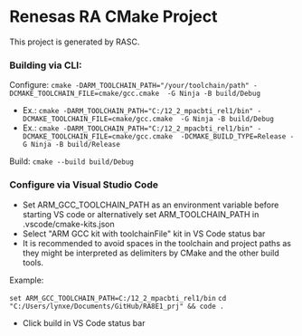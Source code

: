 # Renesas RA CMake Project

This project is generated by RASC.

###  Building via CLI:
Configure: ```cmake -DARM_TOOLCHAIN_PATH="/your/toolchain/path" -DCMAKE_TOOLCHAIN_FILE=cmake/gcc.cmake  -G Ninja -B build/Debug```

- Ex.: ```cmake -DARM_TOOLCHAIN_PATH="C:/12_2_mpacbti_rel1/bin" -DCMAKE_TOOLCHAIN_FILE=cmake/gcc.cmake  -G Ninja -B build/Debug```
- Ex.: ```cmake -DARM_TOOLCHAIN_PATH="C:/12_2_mpacbti_rel1/bin" -DCMAKE_TOOLCHAIN_FILE=cmake/gcc.cmake  -DCMAKE_BUILD_TYPE=Release -G Ninja -B build/Release```

Build: ```cmake --build build/Debug```


### Configure via Visual Studio Code
- Set ARM_GCC_TOOLCHAIN_PATH as an environment variable before starting VS code or alternatively set ARM_TOOLCHAIN_PATH in .vscode/cmake-kits.json
- Select "ARM GCC kit with toolchainFile" kit in VS Code status bar
- It is recommended to avoid spaces in the toolchain and project paths as they might be interpreted as delimiters by CMake and the other build tools.

Example:

```set ARM_GCC_TOOLCHAIN_PATH=C:/12_2_mpacbti_rel1/bin```
```cd "C:/Users/lynxe/Documents/GitHub/RA8E1_prj" && code .```

- Click build in VS Code status bar
